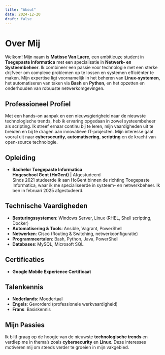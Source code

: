 ```yaml
---
title: "About"
date: 2024-12-20
draft: false
---
```


# Over Mij

Welkom! Mijn naam is **Matisse Van Laere**, een ambitieuze student in **Toegepaste Informatica** met een specialisatie in **Netwerk- en Systeembeheer**. Ik combineer een passie voor technologie met een sterke drijfveer om complexe problemen op te lossen en systemen efficiënter te maken. Mijn expertise ligt voornamelijk in het beheren van **Linux-systemen**, het automatiseren van taken via **Bash** en **Python**, en het opzetten en onderhouden van robuuste netwerkomgevingen.

## Professioneel Profiel

Met een hands-on aanpak en een nieuwsgierigheid naar de nieuwste technologische trends, heb ik ervaring opgedaan in zowel systeembeheer als scripting. Ik streef ernaar continu bij te leren, mijn vaardigheden uit te breiden en bij te dragen aan innovatieve IT-projecten. Mijn interesse gaat vooral uit naar **cybersecurity**, **automatisering**, **scripting** en de kracht van open-source technologie.

## Opleiding

- **Bachelor Toegepaste Informatica**  
  **Hogeschool Gent (HoGent)** | Afgestudeerd  
  Sinds 2021 studeerde ik aan HoGent binnen de richting Toegepaste Informatica, waar ik me specialiseerde in systeem- en netwerkbeheer. Ik ben in februari 2025 afgestudeerd.

## Technische Vaardigheden

- **Besturingssystemen**: Windows Server, Linux (RHEL, Shell scripting, Docker)
- **Automatisering & Tools**: Ansible, Vagrant, PowerShell
- **Netwerken**: Cisco (Routing & Switching, netwerkconfiguratie)
- **Programmeertalen**: Bash, Python, Java, PowerShell
- **Databases**: MySQL, Microsoft SQL

## Certificaties

- **Google Mobile Experience Certificaat**

## Talenkennis

- **Nederlands**: Moedertaal
- **Engels**: Gevorderd (professionele werkvaardigheid)
- **Frans**: Basiskennis

## Mijn Passies

Ik blijf graag op de hoogte van de nieuwste **technologische trends** en verdiep me in thema’s zoals **cybersecurity** en **Linux**. Deze interesses motiveren mij om steeds verder te groeien in mijn vakgebied.
